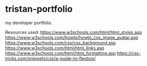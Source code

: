# tristan-portfolio
my developer portfolio.



Resources used:
https://www.w3schools.com/html/html_styles.asp
https://www.w3schools.com/howto/howto_css_image_avatar.asp
https://www.w3schools.com/css/css_background.asp
https://www.w3schools.com/html/html_links.asp
https://www.w3schools.com/html/html_formatting.asp
https://css-tricks.com/snippets/css/a-guide-to-flexbox/
